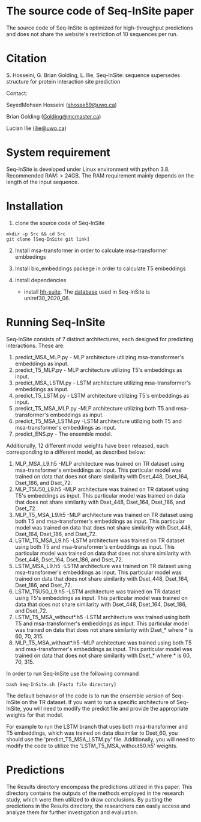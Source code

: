 # The source code of Seq-InSite paper
The source code of Seq-InSite is optimized for high-throughput predictions and does not share the website's restriction of 10 sequences per run.
# Citation
S. Hosseini,  G. Brian Golding, L. Ilie, Seq-InSite: sequence supersedes structure for protein
interaction site prediction

Contact: 

SeyedMohsen Hosseini (shosse59@uwo.ca)

Brian Golding (Golding@mcmaster.ca)

Lucian Ilie (ilie@uwo.ca)

# System requirement
Seq-InSite is developed under Linux environment with python 3.8.
Recommended RAM: > 24GB. The RAM requirement mainly depends on the length of the input sequence. 

# Installation
1. clone the source code of Seq-InSite
```
mkdir -p Src && cd Src
git clone [Seq-InSite git link]
```
2. Install msa-transformer in order to calculate msa-transformer embbedings

3. Install bio_embeddings packege in order to calculate T5 embeddings

4. install dependencies

 
    - install [hh-suite](https://github.com/soedinglab/hh-suite). The [database](http://gwdu111.gwdg.de/~compbiol/uniclust/2020_06/) used in Seq-InSite is uniref30_2020_06.
 
# Running Seq-InSite
Seq-InSite consists of 7 distinct architectures, each designed for predicting interactions. These are:

1. predict_MSA_MLP.py - MLP architecture utilizing msa-transformer's embeddings as input.
2. predict_T5_MLP.py - MLP architecture utilizing T5's embeddings as input.
3. predict_MSA_LSTM.py - LSTM architecture utilizing msa-transformer's embeddings as input.
4. predict_T5_LSTM.py - LSTM architecture utilizing T5's embeddings as input.
5. predict_T5_MSA_MLP.py -MLP architecture utilizing both T5 and msa-transformer's embeddings as input.
6. predict_T5_MSA_LSTM.py -LSTM architecture utilizing both T5 and msa-transformer's embeddings as input.
7. predict_ENS.py - The ensemble model.

Additionally, 12 different model weights have been released, each corresponding to a different model, as described below: 

1. MLP_MSA_L9.h5 -MLP architecture was trained on TR dataset using msa-transformer's embeddings as input. This particular model was trained on data that does not share similarity with Dset_448, Dset_164, Dset_186, and Dset_72.
2. MLP_T5U50_L9.h5 -MLP architecture was trained on TR dataset using T5's embeddings as input. This particular model was trained on data that does not share similarity with Dset_448, Dset_164, Dset_186, and Dset_72.
3. MLP_T5_MSA_L9.h5 -MLP architecture was trained on TR dataset using both T5 and msa-transformer's embeddings as input. This particular model was trained on data that does not share similarity with Dset_448, Dset_164, Dset_186, and Dset_72.
4. LSTM_T5_MSA_L9.h5 -LSTM architecture was trained on TR dataset using both T5 and msa-transformer's embeddings as input. This particular model was trained on data that does not share similarity with Dset_448, Dset_164, Dset_186, and Dset_72.
5. LSTM_MSA_L9.h5 -LSTM architecture was trained on TR dataset using msa-transformer's embeddings as input. This particular model was trained on data that does not share similarity with Dset_448, Dset_164, Dset_186, and Dset_72.
6. LSTM_T5U50_L9.h5 -LSTM architecture was trained on TR dataset using T5's embeddings as input. This particular model was trained on data that does not share similarity with Dset_448, Dset_164, Dset_186, and Dset_72.
7. LSTM_T5_MSA_without*.h5 -LSTM architecture was trained using both T5 and msa-transformer's embeddings as input. This particular model was trained on data that does not share similarity with Dset_* where * is 60, 70, 315.
8. MLP_T5_MSA_without*.h5 -MLP architecture was trained using both T5 and msa-transformer's embeddings as input. This particular model was trained on data that does not share similarity with Dset_* where * is 60, 70, 315.


In order to run Seq-InSite use the following command 
```
bash Seq-InSite.sh [Fasta file directory]
```

The default behavior of the code is to run the ensemble version of Seq-InSite on the TR dataset. If you want to run a specific architecture of Seq-InSite, you will need to modify the predict file and provide the appropriate weights for that model.

For example to run the LSTM branch that uses both msa-transformer and T5 embeddings, which was trained on data dissimilar to Dset_60, you should use the 'predict_T5_MSA_LSTM.py' file. Additionally, you will need to modify the code to utilize the 'LSTM_T5_MSA_without60.h5' weights.

# Predictions

The Results directory encompass the predictions utilized in this paper. This directory contains the outputs of the methods employed in the research study, which were then utilized to draw conclusions. By putting the predictions in the Results directory, the researchers can easily access and analyze them for further investigation and evaluation.

